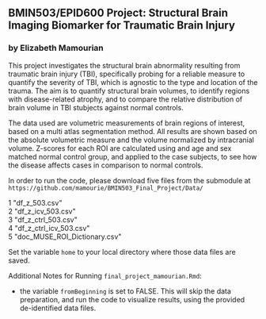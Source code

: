 ## BMIN503/EPID600 Project: Structural Brain Imaging Biomarker for Traumatic Brain Injury
### by Elizabeth Mamourian

 
This project investigates the structural brain abnormality resulting from traumatic brain injury (TBI), 
specifically probing for a reliable measure to quantify the severity of TBI, which is agnostic to 
the type and location of the trauma. The aim is to quantify structural brain volumes, to identify 
regions with disease-related atrophy, and to compare the relative distribution of brain volume in 
TBI stubjects against normal controls.
 
The data used are volumetric measurements of brain regions of interest, based on a multi atlas 
segmentation method. All results are shown based on the absolute volumetric measure
and the volume normalized by intracranial volume. Z-scores for each ROI are calculated using
and age and sex matched normal control group, and applied to the case subjects, to see how
the disease affects cases in comparison to normal controls. 
    
In order to run the code, please download five files from the submodule at
`https://github.com/mamourie/BMIN503_Final_Project/Data/`
   
1 "df_z_503.csv"      
2 "df_z_icv_503.csv"      
3 "df_z_ctrl_503.csv"      
4 "df_z_ctrl_icv_503.csv"      
5 "doc_MUSE_ROI_Dictionary.csv"       

Set the variable `home` to your local directory where those data files are saved.

Additional Notes for Running `final_project_mamourian.Rmd`:
- the variable `fromBeginning` is set to FALSE. This will skip the data preparation, and run the code to visualize results, 
using the provided de-identified data files.




